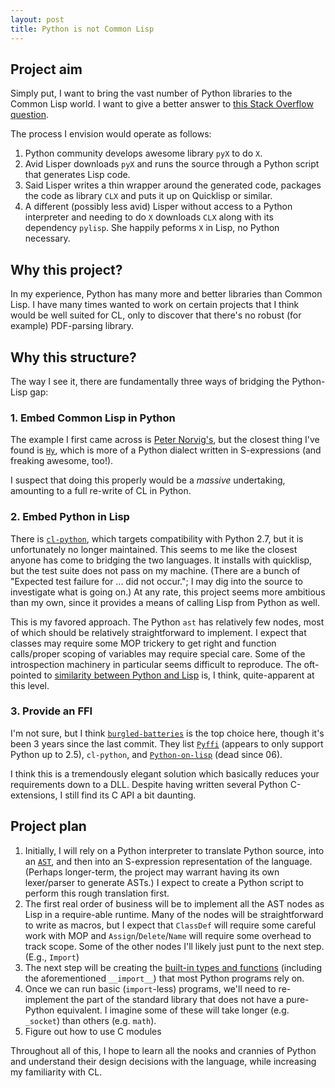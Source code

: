 ```yaml
---
layout: post
title: Python is not Common Lisp
---
```


## Project aim

Simply put, I want to bring the vast number of Python libraries to the
Common Lisp world. I want to give a better answer to
[this Stack Overflow question](http://stackoverflow.com/questions/5174199/).


The process I envision would operate as follows:

1. Python community develops awesome library `pyX` to do `X`.
2. Avid Lisper downloads `pyX` and runs the source through a Python
   script that generates Lisp code.
3. Said Lisper writes a thin wrapper around the generated code,
   packages the code as library `CLX` and puts it up on Quicklisp or
   similar.
4. A different (possibly less avid) Lisper without access to a Python
   interpreter and needing to do `X` downloads `CLX` along with its
   dependency `pylisp`. She happily peforms `X` in Lisp, no Python
   necessary.

## Why this project?

In my experience, Python has many more and better libraries than
Common Lisp. I have many times wanted to work on certain projects that
I think would be well suited for CL, only to discover that there's no
robust (for example) PDF-parsing library.

## Why this structure?

The way I see it, there are fundamentally three ways of bridging the
Python-Lisp gap:

### 1. Embed Common Lisp in Python

The example I first came across is
[Peter Norvig's](http://norvig.com/lispy2.html), but the closest thing
I've found is [`Hy`](https://github.com/paultag/hy), which is more of
a Python dialect written in S-expressions (and freaking awesome,
too!).

I suspect that doing this properly would be a _massive_ undertaking,
amounting to a full re-write of CL in Python.


### 2. Embed Python in Lisp

There is [`cl-python`](https://github.com/metawilm/cl-python), which
targets compatibility with Python 2.7, but it is unfortunately no
longer maintained. This seems to me like the closest anyone has come
to bridging the two languages. It installs with quicklisp, but the
test suite does not pass on my machine. (There are a bunch of
"Expected test failure for ... did not occur."; I may dig into the
source to investigate what is going on.) At any rate, this project
seems more ambitious than my own, since it provides a means of calling
Lisp from Python as well.

This is my favored approach. The Python `ast` has relatively few
nodes, most of which should be relatively straightforward to
implement. I expect that classes may require some MOP trickery to get
right and function calls/proper scoping of variables may require
special care. Some of the introspection machinery in particular seems
difficult to reproduce. The oft-pointed to
[similarity between Python and Lisp](http://norvig.com/python-lisp.html)
is, I think, quite-apparent at this level.

### 3. Provide an FFI

I'm not sure, but I think
[`burgled-batteries`](http://www2s.biglobe.ne.jp/~niitsuma/pythononlispex.html)
is the top choice here, though it's been 3 years since the last
commit. They list [`Pyffi`](http://www.cliki.net/Pyffi) (appears to
only support Python up to 2.5), `cl-python`, and
[`Python-on-lisp`](http://common-lisp.net/project/python-on-lisp/)
(dead since 06).

I think this is a tremendously elegant solution which basically
reduces your requirements down to a DLL. Despite having written
several Python C-extensions, I still find its C API a bit daunting.


## Project plan

1. Initially, I will rely on a Python interpreter to translate Python
   source, into an
   [`AST`](http://greentreesnakes.readthedocs.org/en/latest/), and
   then into an S-expression representation of the language. (Perhaps
   longer-term, the project may warrant having its own lexer/parser to
   generate ASTs.) I expect to create a Python script to perform this
   rough translation first.
2. The first real order of business will be to implement all the AST
   nodes as Lisp in a require-able runtime. Many of the nodes will be
   straightforward to write as macros, but I expect that `ClassDef`
   will require some careful work with MOP and
   `Assign`/`Delete`/`Name` will require some overhead to track
   scope. Some of the other nodes I'll likely just punt to the next
   step. (E.g., `Import`)
3. The next step will be creating the
   [built-in types and functions](https://docs.python.org/3.4/library/functions.html)
   (including the aforementioned `__import__`) that most Python
   programs rely on.
4. Once we can run basic (`import`-less) programs, we'll need to
   re-implement the part of the standard library that does not have a
   pure-Python equivalent. I imagine some of these will take longer
   (e.g. `_socket`) than others (e.g. `math`).
5. Figure out how to use C modules


Throughout all of this, I hope to learn all the nooks and crannies
of Python and understand their design decisions with the language,
while increasing my familiarity with CL.
